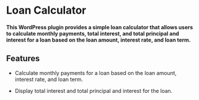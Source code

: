 # Loan Calculator

#### This WordPress plugin provides a simple loan calculator that allows users to calculate monthly payments, total interest, and total principal and interest for a loan based on the loan amount, interest rate, and loan term.

## Features

- Calculate monthly payments for a loan based on the loan amount, interest rate, and loan term.

- Display total interest and total principal and interest for the loan.